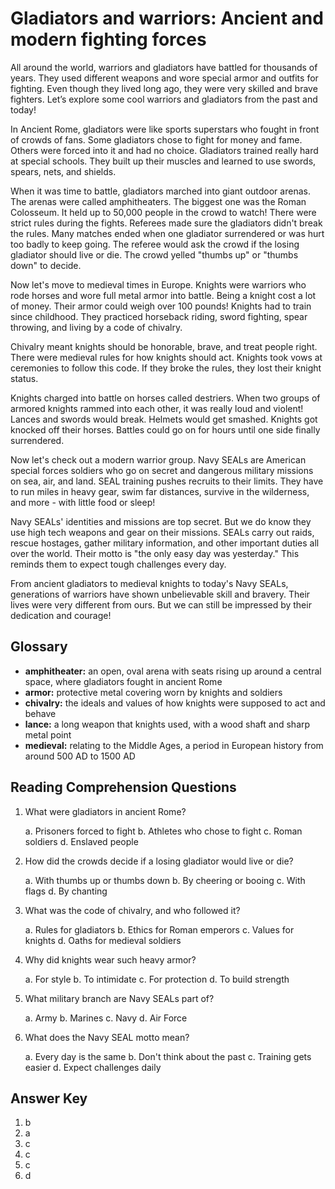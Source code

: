 # Gladiators and warriors: Ancient and modern fighting forces

All around the world, warriors and gladiators have battled for thousands of years. They used different weapons and wore special armor and outfits for fighting. Even though they lived long ago, they were very skilled and brave fighters. Let’s explore some cool warriors and gladiators from the past and today!

In Ancient Rome, gladiators were like sports superstars who fought in front of crowds of fans. Some gladiators chose to fight for money and fame. Others were forced into it and had no choice. Gladiators trained really hard at special schools. They built up their muscles and learned to use swords, spears, nets, and shields.

When it was time to battle, gladiators marched into giant outdoor arenas. The arenas were called amphitheaters. The biggest one was the Roman Colosseum. It held up to 50,000 people in the crowd to watch! There were strict rules during the fights. Referees made sure the gladiators didn't break the rules. Many matches ended when one gladiator surrendered or was hurt too badly to keep going. The referee would ask the crowd if the losing gladiator should live or die. The crowd yelled "thumbs up" or "thumbs down" to decide.

Now let's move to medieval times in Europe. Knights were warriors who rode horses and wore full metal armor into battle. Being a knight cost a lot of money. Their armor could weigh over 100 pounds! Knights had to train since childhood. They practiced horseback riding, sword fighting, spear throwing, and living by a code of chivalry.

Chivalry meant knights should be honorable, brave, and treat people right. There were medieval rules for how knights should act. Knights took vows at ceremonies to follow this code. If they broke the rules, they lost their knight status.

Knights charged into battle on horses called destriers. When two groups of armored knights rammed into each other, it was really loud and violent! Lances and swords would break. Helmets would get smashed. Knights got knocked off their horses. Battles could go on for hours until one side finally surrendered.

Now let's check out a modern warrior group. Navy SEALs are American special forces soldiers who go on secret and dangerous military missions on sea, air, and land. SEAL training pushes recruits to their limits. They have to run miles in heavy gear, swim far distances, survive in the wilderness, and more - with little food or sleep!

Navy SEALs' identities and missions are top secret. But we do know they use high tech weapons and gear on their missions. SEALs carry out raids, rescue hostages, gather military information, and other important duties all over the world. Their motto is "the only easy day was yesterday." This reminds them to expect tough challenges every day.

From ancient gladiators to medieval knights to today's Navy SEALs, generations of warriors have shown unbelievable skill and bravery. Their lives were very different from ours. But we can still be impressed by their dedication and courage!

## Glossary

- **amphitheater:** an open, oval arena with seats rising up around a central space, where gladiators fought in ancient Rome
- **armor:** protective metal covering worn by knights and soldiers
- **chivalry:** the ideals and values of how knights were supposed to act and behave
- **lance:** a long weapon that knights used, with a wood shaft and sharp metal point
- **medieval:** relating to the Middle Ages, a period in European history from around 500 AD to 1500 AD

## Reading Comprehension Questions

1. What were gladiators in ancient Rome?

   a. Prisoners forced to fight
   b. Athletes who chose to fight
   c. Roman soldiers
   d. Enslaved people

2. How did the crowds decide if a losing gladiator would live or die?

   a. With thumbs up or thumbs down
   b. By cheering or booing
   c. With flags
   d. By chanting

3. What was the code of chivalry, and who followed it?

   a. Rules for gladiators
   b. Ethics for Roman emperors
   c. Values for knights
   d. Oaths for medieval soldiers

4. Why did knights wear such heavy armor?

   a. For style
   b. To intimidate
   c. For protection
   d. To build strength

5. What military branch are Navy SEALs part of?

   a. Army
   b. Marines
   c. Navy
   d. Air Force

6. What does the Navy SEAL motto mean?

   a. Every day is the same
   b. Don't think about the past
   c. Training gets easier
   d. Expect challenges daily

## Answer Key

1. b
2. a
3. c
4. c
5. c
6. d

